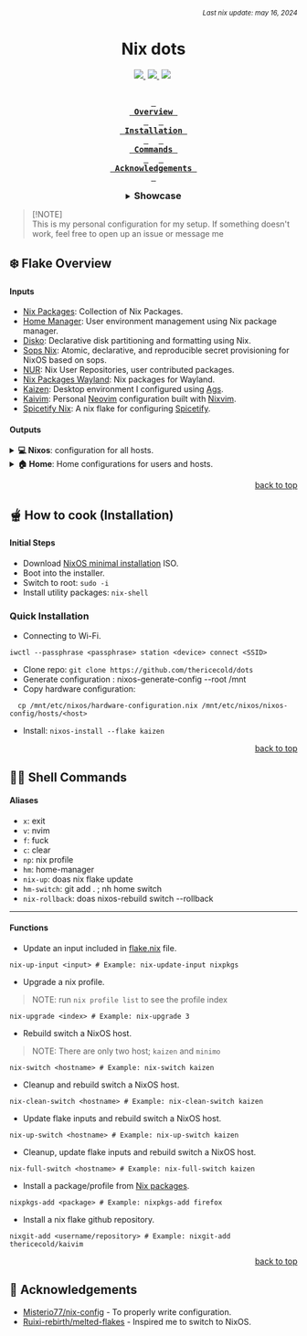 ###### _<div align=right><sub>Last nix update: may 16, 2024</sub></div>_

<div align=center>
  <h1>Nix dots</h1>
  <a style='margin-right: 4px;' href=https://nixos.org>
    <img src='https://img.shields.io/badge/NixOS-unstable-blue.svg?style=for-the-badge&labelColor=1b1e28&logo=NixOS&logoColor=add7ff&color=add7ff'>
  </a>
  <a style='margin-right: 4px;' href=https://github.com/thericecold/dots>
    <img src='https://img.shields.io/github/languages/code-size/thericecold/dots?color=5de4c7&labelColor=1b1e28&style=for-the-badge&logo=github&logoColor=5de4c7'>
  </a>
  <a style='margin-right: 4px;' href=https://github.com/thericecold/dots/stargazers>
    <img src='https://img.shields.io/github/stars/thericecold/dots?color=fcc5e9&labelColor=1b1e28&style=for-the-badge&logo=starship&logoColor=fcc5e9'>
  </a> <br /> <br />

**[<kbd> <br> Overview <br> </kbd>](#-overview)** 
**[<kbd> <br> Installation <br> </kbd>](#-how-to-cook-installation)** 
**[<kbd> <br> Commands&nbsp;<br> </kbd>](#-shell-commands)** 
**[<kbd> <br> Acknowledgements&nbsp; <br> </kbd>](#-Acknowledgements)**

<details>
  <summary><h3 style='display: inline;'>Showcase</h3></summary>

#### 💻 Desktop

https://github.com/TheRiceCold/kaizen/assets/44263259/4c3e38e9-320c-4d7a-968a-509b556e1ac2

<details>
<summary><b>View details</b></summary>

Window Manager: [Hyprland]<br/>
Desktop Environment: [Kaizen]

</details>

#### 👨‍💻 Development Setup

<img src='https://github.com/thericecold/dots/blob/main/assets/screenshots/neovim.png' />
<details>
  <summary><b>View details</b></summary>

Text editor: [Kaivim]<br/>
Terminal Multiplexer: [Zellij]<br/>
Scratchpad: [Pyprland's scratchpad][pyprland]

</details>

#### 🗃️ Archived but still cool

[Hyprlock][hyprlock-config]

  <img src='https://github.com/thericecold/dots/blob/main/assets/screenshots/lockscreen.jpg' />

<p align=right><a href='#top'>back to top</a></p>
</details>

</div>

> [!NOTE] <br />
> This is my personal configuration for my setup.
> If something doesn't work, feel free to open up an issue or message me

## ❄️ Flake Overview

#### Inputs

- [Nix Packages][nixpkgs]: Collection of Nix Packages.
- [Home Manager][home-manager]: User environment management using Nix package manager.
- [Disko][disko]: Declarative disk partitioning and formatting using Nix.
- [Sops Nix][sops-nix]: Atomic, declarative, and reproducible secret provisioning for NixOS based on sops.
- [NUR][nur]: Nix User Repositories, user contributed packages.
- [Nix Packages Wayland][nixpkgs-wayland]: Nix packages for Wayland.
- [Kaizen][kaizen]: Desktop environment I configured using [Ags].
- [Kaivim][kaivim]: Personal [Neovim] configuration built with [Nixvim].
- [Spicetify Nix][spicetify-nix]: A nix flake for configuring [Spicetify].

#### Outputs

<details>
  <summary><b>💻 Nixos</b>: configuration for all hosts.</summary>
  <br />

> To switch host `cd` to `dots` directory and run `nix-switch <hostname>`.

---

- **Shared** (defaults)
  - [bash][bash]: Shell
  - [grub][host-shared]: Bootloader
  - [pipewire][host-shared-services]: Sound server
  - [doas][host-shared]: Less bloated sudo
  - [podman][host-shared-virt]: Containerization tool
  - [jetbrains mono][jetbrains-font]: Typeface Nerd Font

---

- **Kaizen**: Fully riced configuration that I will continue to improve.</summary>
  - [Services][host-kaizen-services]: [Flatpak], Bluetooth Manager
  - [Hardware][host-kaizen]: Bluetooth, [OpenGL], [OpenTabDriver].
  - [Programs][host-kaizen]:
    - [Droidcam][droidcam]: Turns phone camera into a webcam.
    - [virt-manager][virt-man]: GUI tool for managing virtual machines via libvirt.
    - [Hyprland][hyprland]: A highly customizable dynamic tiling wayland compositor.
  - [Virtualisation][host-kaizen]:
    - [libvirt] and [QEMU]
    - [Waydroid][waydroid]: Container-based android system.

---

- **Minimo**: Lightweight configuration for the minimalist.</summary>

  - Window Manager: [dwm]

    <br />
    <p align=right><a href='#top'>back to top</a></p>
  </details>
  <details>
    <summary><b>🏠 Home</b>: Home configurations for users and hosts.</summary>
    <br />

> To switch home by `cd` to `dots` directory and run `hm-switch`.

---

- [**Shared**][home-shared] (defaults)
  - [firefox][firefox]: Browser
  - [helix]: Text Editor
  - [zoxide][home-shared-shell]: Smarter cd command
  - [btop][home-shared-cli]: System resource monitor
  - [bat][home-shared-cli]: Syntax highlighting (catppuccin)

---

- [**Kaizen**][home-kaizen]: Fully riced configuration that I will continue to improve
  - Desktop: [Kaizen]
    - Cursor: [Bibata-Modern-Ice]
    - GTK Theme: [Matcha-gtk-theme]
    - Window Manager: [Hyprland][hyprland-config]
      - [Pyprland][pypr-config]: Scratchpads and magnify.
      - [Hypridle][hypridle-config]: Idle management
      - [Hyprshade][hyprshade-config]: Shader configuration tool
  - [Terminal Applications][home-kaizen-cli]
    - [Zellij][zellij-config]: Multiplexer
    - [Yazi]: File Manager
    - [Curlie]: httpie-like curl
    - [Neomutt]: E-mail Reader
    - [Slides]: Presentation Tool
    - Utilities: [eza], [fastfetch][fastfetch-config], [onefetch][onefetch-config]
    - Games: [tetris][vitetris], [uchess], [toipe]
    - Other: [pipes][pipes-rs], [krabby]
  - [Desktop Applications][home-kaizen-apps]
    - [foot][foot]: Terminal
    - [mpv][mpv]: Media player
    - [sioyek][sioyek]: PDF Viewer
    - [neovide][neovide]: Neovim GUI client
    - [spicetify][spicetify]: Customized spotify
    - [vesktop][vesktop]: Custom discord app
    - [ncmpcpp][ncmpcpp]: MPD client music player
    - [vscodium] (disabled): Less bloat vscode
    - Other: [easyeffects], [krita], [blender], [inkscape], [libresprite] and [godot]
  - [Shell Scripts][home-kaizen-scripts]:
    - [Colorscripts][home-kaizen-colorscripts]: [blocks][blocks-color], [crunch][crunch-color], [pacman][pacman-color], and [tanks][tanks-color]

---

- [**Minimo**][home-minimo]: (WIP)

</details>
<p align=right><a href='#top'>back to top</a></p>

## 🫕 How to cook (Installation)

#### Initial Steps

- Download [NixOS minimal installation](https://nixos.org/download) ISO.
- Boot into the installer.
- Switch to root: `sudo -i`
- Install utility packages: `nix-shell`

### Quick Installation

- Connecting to Wi-Fi.

```
iwctl --passphrase <passphrase> station <device> connect <SSID>
```

- Clone repo: `git clone https://github.com/thericecold/dots`
- Generate configuration : nixos-generate-config --root /mnt
- Copy hardware configuration:

```
  cp /mnt/etc/nixos/hardware-configuration.nix /mnt/etc/nixos/nixos-config/hosts/<host>
```

- Install: `nixos-install --flake kaizen`

<p align=right><a href='#top'>back to top</a></p>

## 🧑‍💻 Shell Commands
  #### Aliases
  - `x`: exit
  - `v`: nvim
  - `f`: fuck
  - `c`: clear
  - `np`: nix profile
  - `hm`: home-manager
  - `nix-up`: doas nix flake update
  - `hm-switch`: git add . ; nh home switch
  - `nix-rollback`: doas nixos-rebuild switch --rollback
---

#### Functions

- Update an input included in [flake.nix](../flake.nix) file.
```
nix-up-input <input> # Example: nix-update-input nixpkgs
```
- Upgrade a nix profile.
> NOTE: run `nix profile list` to see the profile index
```
nix-upgrade <index> # Example: nix-upgrade 3
```
- Rebuild switch a NixOS host.
> NOTE: There are only two host; `kaizen` and `minimo`
```
nix-switch <hostname> # Example: nix-switch kaizen
```
- Cleanup and rebuild switch a NixOS host.
```
nix-clean-switch <hostname> # Example: nix-clean-switch kaizen
```
- Update flake inputs and rebuild switch a NixOS host.
```
nix-up-switch <hostname> # Example: nix-up-switch kaizen
```
- Cleanup, update flake inputs and rebuild switch a NixOS host.
```
nix-full-switch <hostname> # Example: nix-full-switch kaizen
```
- Install a package/profile from [Nix packages](https://search.nixos.org/packages).
```
nixpkgs-add <package> # Example: nixpkgs-add firefox
```
- Install a nix flake github repository.
```
nixgit-add <username/repository> # Example: nixgit-add thericecold/kaivim
```

<p align=right><a href='#top'>back to top</a></p>

## 🙏 Acknowledgements

- [Misterio77/nix-config](Misterio77) - To properly write configuration.
- [Ruixi-rebirth/melted-flakes](Ruixi) - Inspired me to switch to NixOS.

<!-- Flake Inputs -->

[nixpkgs]: https://github.com/NixOS/nixpkgs/tree/nixpkgs-unstable
[home-manager]: https://github.com/nix-community/disko
[disko]: https://github.com/nix-community/disko
[sops-nix]: https://github.com/Mic92/sops-nix
[nur]: https://github.com/nix-community/NUR
[nixpkgs-wayland]: https://github.com/nix-community/nixpkgs-wayland
[kaivim]: https://github.com/thericecold/kaivim
[kaizen]: https://github.com/thericecold/kaizen
[spicetify-nix]: https://github.com/the-argus/spicetify-nix

<!-- Nixos Shared -->

[bash]: ../nixos/shared/programs/bash.nix
[host-shared]: ../nixos/shared/default.nix
[home-shared-cli]: ../home/shared/cli/default.nix
[home-shared-shell]: ../home/shared/shell/default.nix
[host-shared-services]: ../nixos/shared/services.nix
[host-shared-virt]: ../nixos/shared/virtualisation.nix
[host-kaizen]: ../nixos/hosts/kaizen/default.nix
[host-kaizen-services]: ../nixos/hosts/kaizen/services.nix
[starship]: ../home/wolly/kaizen/shell/starship.nix

<!-- Home -->

[home-shared]: ../home/shared/default.nix
[home-minimo]: ../home/wolly/minimo/default.nix
[home-kaizen]: ../home/wolly/kaizen/default.nix
[home-kaizen-cli]: ../home/wolly/kaizen/cli/default.nix
[home-kaizen-desktop]: ../home/wolly/kaizen/dekstop/default.nix
[home-kaizen-scripts]: ../home/wolly/kaizen/scripts//default.nix
[home-kaizen-apps]: ../home/wolly/kaizen/dekstop/apps/default.nix

<!-- Hyprland Configurations -->

[hyprland-config]: ../home/wolly/kaizen/desktop/wayland/hyprland
[pypr-config]: ../home/wolly/kaizen/desktop/wayland/hyprland/pypr/default.nix
[hypridle-config]: ../home/wolly/kaizen/desktop/wayland/hyprland/ecosystem/hypridle.nix
[hyprshade-config]: ../home/wolly/kaizen/desktop/wayland/hyprland/ecosystem/hyprshade.nix
[hyprlock-config]: ../home/wolly/kaizen/desktop/wayland/hyprland/ecosystem/hyprlock/default.nix

<!-- Color Scripts -->

[home-kaizen-colorscripts]: ../home/wolly/kaizen/scripts/colors/default.nix
[blocks-color]: ../home/wolly/kaizen/scripts/colors/blocks.nix
[crunch-color]: ../home/wolly/kaizen/scripts/colors/crunch.nix
[pacman-color]: ../home/wolly/kaizen/scripts/colors/pacman.nix
[tanks-color]: ../home/wolly/kaizen/scripts/colors/tanks.nix

<!-- Theme -->

[papirus-icon]: https://github.com/PapirusDevelopmentTeam/papirus-icon-theme
[bibata-modern-ice]: https://github.com/ful1e5/Bibata_Cursor
[gtk-catppuccin]: https://github.com/catppuccin/gtk
[matcha-gtk-theme]: https://github.com/vinceliuice/Matcha-gtk-theme

<!-- Apps -->

[helix]: ../home/shared/helix
[firefox]: ../home/shared/firefox
[vscodium]: ../home/wolly/kaizen/vscodium
[foot]: ../home/wolly/kaizen/desktop/apps/foot.nix
[sioyek]: ../home/wolly/kaizen/desktop/apps/sioyek.nix

<!-- GitHub Links -->

[ags]: https://github.com/aylur/ags
[curlie]: https://github.com/rs/curlie
[yazi]: https://github.com/sxyazi/yazi
[toipe]: https://github.com/Samyak2/toipe
[krabby]: https://github.com/yannjor/krabby
[eza]: https://github.com/eza-community/eza
[pipes-rs]: https://github.com/lhvy/pipes-rs
[uchess]: https://github.com/tmountain/uchess
[vesktop]: https://github.com/Vencord/Vesktop
[slides]: https://github.com/maaslalani/slides
[hyprlock]: https://github.com/hyprwm/hyprlock
[inkscape]: https://github.com/inkscape/inkscape
[nixvim]: https://github.com/nix-community/nixvim
[vitetris]: https://github.com/vicgeralds/vitetris
[spicetify]: https://github.com/spicetify/spicetify-cli
[pyprland]: https://github.com/hyprland-community/pyprland
[pypr-magnify]: https://github.com/hyprland-community/pyprland/wiki/magnify
[pypr-scratch]: https://github.com/hyprland-community/pyprland/wiki/scratchpads

<!-- Package Links -->

[mpv]: https://mpv.io
[neovim]: https://neovim.io
[qemu]: https://www.qemu.org
[waydroid]: https://waydro.id
[flatpak]: https://flatpak.org
[libvirt]: https://libvirt.org
[neovide]: https://neovide.dev
[krita]: https://krita.org/en
[neomutt]: https://neomutt.org
[dwm]: https://dwm.suckless.org
[godot]: https://godotengine.org
[opengl]: https://www.opengl.org
[droidcam]: https://droidcam.app
[hyprland]: https://hyprland.org
[blender]: https://www.blender.org
[aseprite]: https://www.aseprite.org
[virt-man]: https://virt-manager.org
[nerdfonts]: https://www.nerdfonts.com
[fontawesome]: https://fontawesome.com
[libresprite]: https://libresprite.github.io
[ncmpcpp]: https://github.com/ncmpcpp/ncmpcpp
[OpenTabDriver]: https://opentabletdriver.net
[easyeffects]: https://github.com/wwmm/easyeffects
[jetbrains-font]: https://www.jetbrains.com/lp/mono

[zellij-config]: ../home/wolly/kaizen/cli/zellij
[onefetch-config]: ../home/wolly/kaizen/cli/sysfetch/onefetch.nix
[fastfetch-config]: ../home/wolly/kaizen/cli/sysfetch/fastfetch.nix

<!-- Acknowledgements -->

[ruixi]: https://github.com/Ruixi-rebirth/flakes
[misterio77]: https://github.com/Misterio77/nix-config

